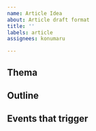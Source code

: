 ```yaml
---
name: Article Idea
about: Article draft format
title: ''
labels: article
assignees: konumaru

---
```


## Thema

## Outline

## Events that trigger
